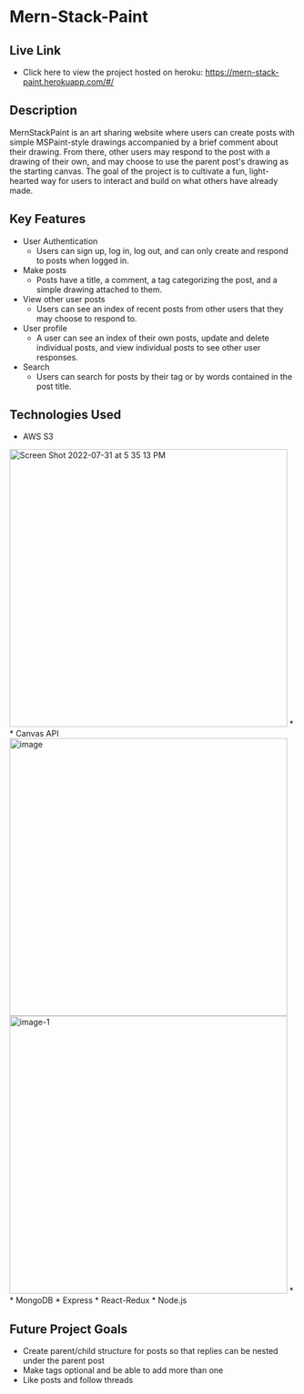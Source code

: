 # Mern-Stack-Paint

## Live Link
* Click here to view the project hosted on heroku: https://mern-stack-paint.herokuapp.com/#/

## Description
MernStackPaint is an art sharing website where users can create posts with simple MSPaint-style drawings accompanied by a brief comment about their drawing. From there, other users may respond to the post with a drawing of their own, and may choose to use the parent post's drawing as the starting canvas. The goal of the project is to cultivate a fun, light-hearted way for users to interact and build on what others have already made.

## Key Features
* User Authentication
    * Users can sign up, log in, log out, and can only create and respond to posts when logged in.
* Make posts
    * Posts have a title, a comment, a tag categorizing the post, and a simple drawing attached to them.
* View other user posts
    * Users can see an index of recent posts from other users that they may choose to respond to.
* User profile
    * A user can see an index of their own posts, update and delete individual posts, and view individual posts to see other user responses.
* Search
    * Users can search for posts by their tag or by words contained in the post title.

## Technologies Used
* AWS S3
<img width="488" alt="Screen Shot 2022-07-31 at 5 35 13 PM" src="https://user-images.githubusercontent.com/103595719/182243861-6a269d29-e170-4e32-bcdc-0000145e849a.png">
   * 
* Canvas API

<img width="488" alt="image" src="https://user-images.githubusercontent.com/103595719/182243737-d748de0f-32a9-481b-a46c-bea24b4be38f.png">
<img width="488" alt="image-1" src="https://user-images.githubusercontent.com/103595719/182243835-47bf7559-c986-462e-8b71-1ae97d83e7a7.png">
   * 
* MongoDB
* Express
* React-Redux
* Node.js

## Future Project Goals
* Create parent/child structure for posts so that replies can be nested under the parent post
* Make tags optional and be able to add more than one
* Like posts and follow threads
